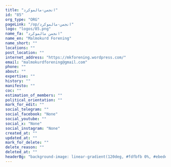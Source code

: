 ```yaml
---
title: "انجمن-مالموکرد"
id: "85"
org_type: "ORG"
pageLink: "/op/انجمن-مالموکرد"
logo: "logos/85.png"
name_fa: "انجمن مالموکرد"
name_en: "Malmokurd Forening"
name_short: ""
locations: ""
post_location: ""
internet_address: "https://mkforening.wordpress.com/"
email: "malmokurdforening@gmail.com"
phone: ""
about: ""
expertise: ""
history: ""
manifesto: ""
coc: ""
estimation_of_members: ""
political_orientation: ""
mark_for_edit: ""
social_telegram: ""
social_facebook: "None"
social_youtube: ""
social_x: "None"
social_instagram: "None"
created_at: ""
updated_at: ""
mark_for_delete: ""
delete_reason: ""
deleted_at: ""
headerBg: "background-image: linear-gradient(120deg, #fdfbfb 0%, #ebedee 100%);"
---
```

